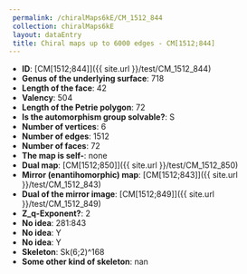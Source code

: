 ```yaml
--- 
 permalink: /chiralMaps6kE/CM_1512_844 
 collection: chiralMaps6kE
 layout: dataEntry
 title: Chiral maps up to 6000 edges - CM[1512;844]
---
```


- **ID**: [CM[1512;844]]({{ site.url }}/test/CM_1512_844)
- **Genus of the underlying surface**: 718
- **Length of the face**: 42
- **Valency**: 504
- **Length of the Petrie polygon**: 72
- **Is the automorphism group solvable?**: S
- **Number of vertices**: 6
- **Number of edges**: 1512
- **Number of faces**: 72
- **The map is self-**: none
- **Dual map**: [CM[1512;850]]({{ site.url }}/test/CM_1512_850)
- **Mirror (enantihomorphic) map**: [CM[1512;843]]({{ site.url }}/test/CM_1512_843)
- **Dual of the mirror image**: [CM[1512;849]]({{ site.url }}/test/CM_1512_849)
- **Z_q-Exponent?**: 2
- **No idea**:  281:843
- **No idea**: Y
- **No idea**: Y
- **Skeleton**: Sk(6;2)^168
- **Some other kind of skeleton**: nan
